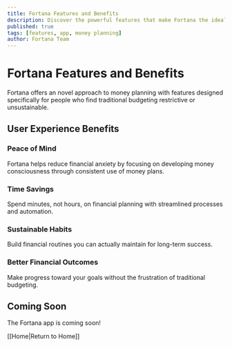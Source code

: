 ```yaml
---
title: Fortana Features and Benefits
description: Discover the powerful features that make Fortana the ideal money planning app for people who don't like budgeting
published: true
tags: [features, app, money planning]
author: Fortana Team
---
```


# Fortana Features and Benefits

Fortana offers an novel approach to money planning with features designed specifically for people who find traditional budgeting restrictive or unsustainable.

## User Experience Benefits

### Peace of Mind

Fortana helps reduce financial anxiety by focusing on developing money consciousness through consistent use of money plans.

### Time Savings

Spend minutes, not hours, on financial planning with streamlined processes and automation.

### Sustainable Habits

Build financial routines you can actually maintain for long-term success.

### Better Financial Outcomes

Make progress toward your goals without the frustration of traditional budgeting.

## Coming Soon

The Fortana app is coming soon!

[[Home|Return to Home]] 